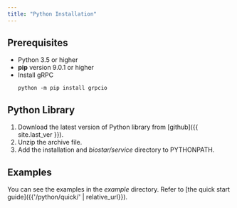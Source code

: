```yaml
---
title: "Python Installation"
---
```


## Prerequisites

* Python 3.5 or higher
* __pip__ version 9.0.1 or higher
* Install gRPC
   ```
   python -m pip install grpcio
   ```

## Python Library

1. Download the latest version of Python library from [github]({{ site.last_ver }}).
2. Unzip the archive file.
3. Add the installation and _biostar/service_ directory to PYTHONPATH.

## Examples

You can see the examples in the _example_ directory. Refer to [the quick start guide]({{'/python/quick/' | relative_url}}).